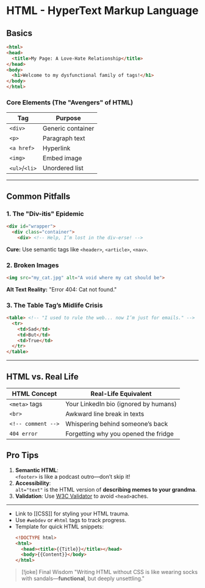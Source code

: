 # HTML - HyperText Markup Language

## Basics
```html
<html>
<head>
  <title>My Page: A Love-Hate Relationship</title>
</head>
<body>
  <h1>Welcome to my dysfunctional family of tags!</h1>
</body>
</html>
```

### Core Elements (The "Avengers" of HTML)
| Tag           | Purpose           |
| ------------- | ----------------- |
| `<div>`       | Generic container |
| `<p>`         | Paragraph text    |
| `<a href>`    | Hyperlink         |
| `<img>`       | Embed image       |
| `<ul>`/`<li>` | Unordered list    |

---
## Common Pitfalls
### 1. The "Div-itis" Epidemic
```html
<div id="wrapper">
  <div class="container">
    <div> <!-- Help, I’m lost in the div-erse! -->
```

**Cure:** Use semantic tags like `<header>`, `<article>`, `<nav>`.

### 2. Broken Images
```html
<img src="my_cat.jpg" alt="A void where my cat should be">
```
**Alt Text Reality:** "Error 404: Cat not found."

### 3. The Table Tag’s Midlife Crisis
```html
<table> <!-- "I used to rule the web... now I’m just for emails." -->
  <tr>
    <td>Sad</td>
    <td>But</td>
    <td>True</td>
  </tr>
</table>
```

---

## HTML vs. Real Life
| HTML Concept       | Real-Life Equivalent                  |
| ------------------ | ------------------------------------- |
| `<meta>` tags      | Your LinkedIn bio (ignored by humans) |
| `<br>`             | Awkward line break in texts           |
| `<!-- comment -->` | Whispering behind someone’s back      |
| `404 error`        | Forgetting why you opened the fridge  |
## Pro Tips
1. **Semantic HTML**:  
   `<footer>` is like a podcast outro—don’t skip it!
2. **Accessibility**:  
   `alt="text"` is the HTML version of **describing memes to your grandma**.
3. **Validation**:
   Use [W3C Validator](https://validator.w3.org/) to avoid `<head>`aches.

---

- Link to [[CSS]] for styling your HTML trauma.
- Use `#webdev` or `#html` tags to track progress.
- Template for quick HTML snippets:
  ```html
  <!DOCTYPE html>
  <html>
    <head><title>{{Title}}</title></head>
    <body>{{Content}}</body>
  </html>
  ```

> [!joke] Final Wisdom
> "Writing HTML without CSS is like wearing socks with sandals—**functional**, but deeply unsettling."
